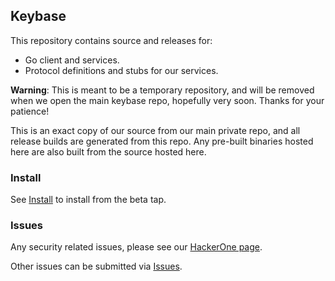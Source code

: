 ## Keybase

This repository contains source and releases for:

- Go client and services.
- Protocol definitions and stubs for our services.

**Warning**: This is meant to be a temporary repository, and will be removed when we open the main keybase repo, hopefully very soon.
Thanks for your patience!

This is an exact copy of our source from our main private repo, and all release builds are generated from this repo.
Any pre-built binaries hosted here are also built from the source hosted here.

### Install

See [Install](https://github.com/keybase/homebrew-keybase#install) to install from the beta tap.

### Issues

Any security related issues, please see our [HackerOne page](https://hackerone.com/keybase).

Other issues can be submitted via [Issues](https://github.com/keybase/client-beta-beta/issues).
